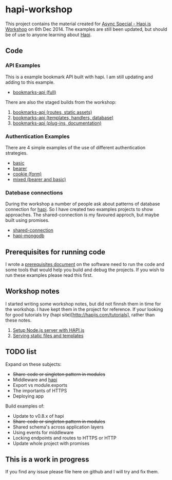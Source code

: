 # hapi-workshop

This project contains the material created for [Async Special - Hapi.js Workshop](http://asyncjs.com/building-apis-workshop/) on 6th Dec 2014. The examples are still been updated, but should be of use to anyone learning about [Hapi](http://hapijs.com/).


## Code
### API Examples
This is a example bookmark API built with hapi. I am still updating and adding to this example.
* [bookmarks-api (full)](code/bookmarks-api)

There are also the staged builds from the workshop:

1. [bookmarks-api (routes, static assets)](code/workshop-stages/stage1)
2. [bookmarks-api (templates, handlers, database)](code/workshop-stages/stage2)
3. [bookmarks-api (plug-ins, documentation)](code/workshop-stages/stage3)


### Authentication Examples
There are 4 simple examples of the use of different authentication strategies.

* [basic](code/auth/auth-basic)
* [bearer](code/auth/auth-bearer)
* [cookie (form)](code/auth/auth-cookie)
* [mixed (bearer and basic)](code/auth/auth-mixed)


### Datebase connections
During the workshop a number of people ask about patterns of database connection for [hapi](http://hapijs.com/). So I have created two examples projects to show approaches. The shared-connection is my favoured approch, but maybe built using promises.

* [shared-connection](code/shared-code/shared-connection)
* [hapi-mongodb](code/shared-code/hapi-mongodb)


## Prerequisites for running code
I wrote a [prerequisites document](https://rawgit.com/glennjones/hapi-workshop/master/docs/prerequisites.html) on the software need to run the code and some tools that would help you build and debug the projects. If you wish to run these examples please read this first.


## Workshop notes
I started writing some workshop notes, but did not finnsh them in time for the workshop. I have kept them in the project for reference. If your looking for good tutorials try (hapi site)[http://hapijs.com/tutorials], rather than these notes.

1. [Setup Node.js server with HAPI.js](https://rawgit.com/glennjones/hapi-workshop/master/notes/section1/instructions.html)
2. [Serving static files and templates](https://rawgit.com/glennjones/hapi-workshop/master/notes/section2/instructions.html)


## TODO list
Expand on these subjects:
* ~~Share-code or singleton pattern in modules~~
* Middleware and [hapi](http://hapijs.com/)
* Export vs module.exports
* The importants of HTTPS
* Deploying app

Build examples of:
* Update to v0.8.x of hapi
* ~~Share-code or singleton pattern in modules~~
* Shared schema's across application layers
* Using events for middleware
* Locking endpoints and routes to HTTPS or HTTP
* Update whole project with promises


## This is a work in progress
If you find any issue please file here on github and I will try and fix them.
